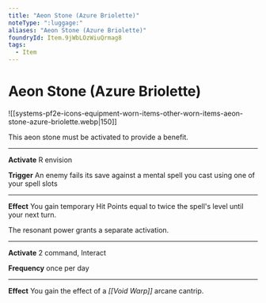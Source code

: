 ```yaml
---
title: "Aeon Stone (Azure Briolette)"
noteType: ":luggage:"
aliases: "Aeon Stone (Azure Briolette)"
foundryId: Item.9jWbLOzWiuQrmag8
tags:
  - Item
---
```


# Aeon Stone (Azure Briolette)
![[systems-pf2e-icons-equipment-worn-items-other-worn-items-aeon-stone-azure-briolette.webp|150]]

This aeon stone must be activated to provide a benefit.

* * *

**Activate** R envision

**Trigger** An enemy fails its save against a mental spell you cast using one of your spell slots

* * *

**Effect** You gain temporary Hit Points equal to twice the spell's level until your next turn.

The resonant power grants a separate activation.

* * *

**Activate** 2 command, Interact

**Frequency** once per day

* * *

**Effect** You gain the effect of a _[[Void Warp]]_ arcane cantrip.
